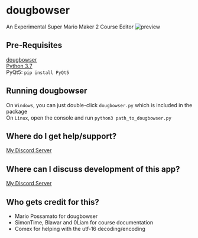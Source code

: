 # dougbowser
An Experimental Super Mario Maker 2 Course Editor
![preview](https://camo.githubusercontent.com/cc795e24397f1e4e5e1d11cf890f2ad2d7c61e7a/68747470733a2f2f63646e2e646973636f72646170702e636f6d2f6174746163686d656e74732f3631353533393733393538373737323435302f3638323032343434333630393837343433372f756e6b6e6f776e2e706e67)

## Pre-Requisites
[dougbowser](https://github.com/MarioPossamato/DougBowser/archive/master.zip)  
[Python 3.7](https://www.python.org/downloads/release/python-370/)  
PyQt5: `pip install PyQt5`

## Running dougbowser
On `Windows`, you can just double-click `dougbowser.py` which is included in the package  
On `Linux`, open the console and run `python3 path_to_dougbowser.py`

## Where do I get help/support?
[My Discord Server](https://discord.gg/8wx8uQF)

## Where can I discuss development of this app?
[My Discord Server](https://discord.gg/8wx8uQF)

## Who gets credit for this?
- Mario Possamato for dougbowser
- SimonTime, Blawar and 0Liam for course documentation
- Comex for helping with the utf-16 decoding/encoding
